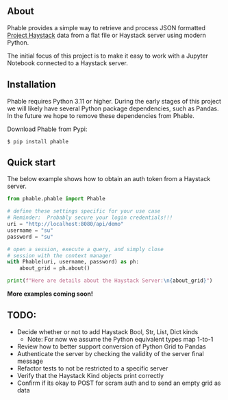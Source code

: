 About
-----
Phable provides a simple way to retrieve and process JSON formatted [Project Haystack](https://project-haystack.org/) data from a flat file or Haystack server using modern Python.

The initial focus of this project is to make it easy to work with a Jupyter Notebook connected to a Haystack server.

Installation
------------
Phable requires Python 3.11 or higher.  During the early stages of this project we will likely have several Python package dependencies, such as Pandas.  In the future we hope to remove these dependencies from Phable.

Download Phable from Pypi:

```console
$ pip install phable
```

Quick start
-----------
The below example shows how to obtain an auth token from a Haystack server.

```python
from phable.phable import Phable

# define these settings specific for your use case
# Reminder:  Probably secure your login credentials!!!
uri = "http://localhost:8080/api/demo"
username = "su"
password = "su"

# open a session, execute a query, and simply close
# session with the context manager
with Phable(uri, username, password) as ph:
    about_grid = ph.about()

print(f"Here are details about the Haystack Server:\n{about_grid}")
```

**More examples coming soon!**

TODO:
-----------
- Decide whether or not to add Haystack Bool, Str, List, Dict kinds
    - Note:  For now we assume the Python equivalent types map 1-to-1
- Review how to better support conversion of Python Grid to Pandas
- Authenticate the server by checking the validity of the server final
  message
- Refactor tests to not be restricted to a specific server
- Verify that the Haystack Kind objects print correctly
- Confirm if its okay to POST for scram auth and to send an empty grid as data